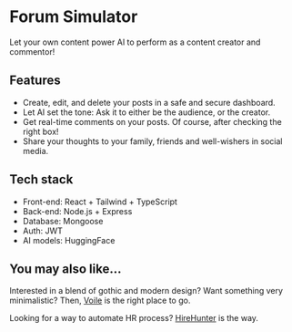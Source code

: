 # Forum Simulator

Let your own content power AI to perform as a content creator and commentor!

## Features

- Create, edit, and delete your posts in a safe and secure dashboard.
- Let AI set the tone: Ask it to either be the audience, or the creator.
- Get real-time comments on your posts. Of course, after checking the right box!
- Share your thoughts to your family, friends and well-wishers in social media.

## Tech stack

- Front-end: React + Tailwind + TypeScript
- Back-end: Node.js + Express
- Database: Mongoose
- Auth: JWT
- AI models: HuggingFace

## You may also like...

Interested in a blend of gothic and modern design? Want something very minimalistic? Then, [Voile](https://github.com/aigle-levant/voile) is the right place to go.

Looking for a way to automate HR process? [HireHunter](https://github.com/aigle-levant/hirehunter-ai) is the way.
